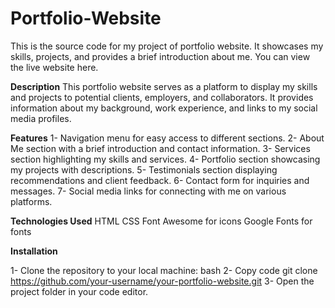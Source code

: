 # Portfolio-Website

This is the source code for my project of portfolio website. It showcases my skills, projects, and provides a brief introduction about me. You can view the live website here.

**Description**
This portfolio website serves as a platform to display my skills and projects to potential clients, employers, and collaborators. It provides information about my background, work experience, and links to my social media profiles.

**Features**
1- Navigation menu for easy access to different sections.
2- About Me section with a brief introduction and contact information.
3- Services section highlighting my skills and services.
4- Portfolio section showcasing my projects with descriptions.
5- Testimonials section displaying recommendations and client feedback.
6- Contact form for inquiries and messages.
7- Social media links for connecting with me on various platforms.

**Technologies Used**
HTML
CSS
Font Awesome for icons
Google Fonts for fonts

**Installation**

1- Clone the repository to your local machine:
bash
2- Copy code
git clone https://github.com/your-username/your-portfolio-website.git
3- Open the project folder in your code editor.
